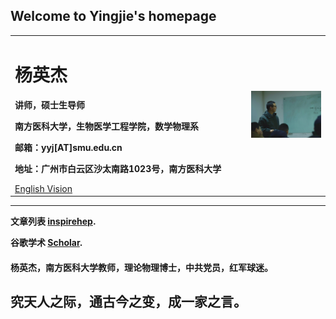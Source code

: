 ## Welcome to Yingjie's homepage

<div>
<table border="0">
  <tr>
    <td>
      <h1>杨英杰</h1>
      <p><b>讲师，硕士生导师</b></p>
      <p><b>南方医科大学，生物医学工程学院，数学物理系</b></p>
      <p><b>邮箱：yyj[AT]smu.edu.cn</b></p>
      <p><b>地址：广州市白云区沙太南路1023号，南方医科大学</b></p>
      <a href="/index.html">English Vision</a>
    </td>
    <td width="25%">
      <img src="/yyj.jpg" width="100%">
    </td>
  </tr>
</table>
</div>

---

**文章列表 [inspirehep](https://inspirehep.net/authors/1804682?ui-citation-summary=true).**

**谷歌学术 [Scholar](https://scholar.google.com/citations?hl=en&user=y8i38QsAAAAJ).**

#### **杨英杰，南方医科大学教师，理论物理博士，中共党员，红军球迷。**

究天人之际，通古今之变，成一家之言。
---

